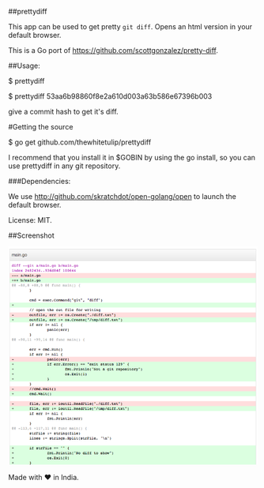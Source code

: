 ##prettydiff

This app can be used to get pretty `git diff`. Opens an html version in your default browser.

This is a Go port of https://github.com/scottgonzalez/pretty-diff.

##Usage:

$ prettydiff

$ prettydiff 53aa6b98860f8e2a610d003a63b586e67396b003

give a commit hash to get it's diff.

#Getting the source

$ go get github.com/thewhitetulip/prettydiff

I recommend that you install it in $GOBIN by using the go install, so you can use prettydiff in any git repository.

###Dependencies:

We use http://github.com/skratchdot/open-golang/open to launch the default browser.

License: MIT.

##Screenshot

![Home Page](screenshot.png)


Made with :heart: in India.

